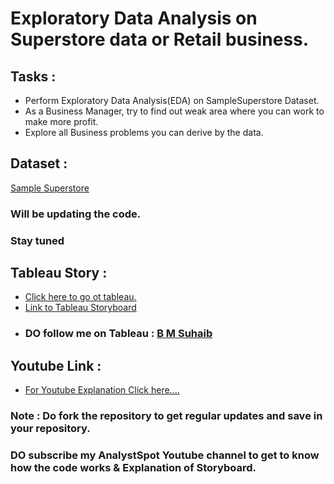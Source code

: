 # Exploratory Data Analysis on Superstore data or Retail business.
## Tasks :
- Perform Exploratory Data Analysis(EDA) on SampleSuperstore Dataset.
- As a Business Manager, try to find out weak area where you can work to make more profit.
- Explore all Business problems you can derive by the data.

## Dataset :
 <a href='SampleSuperstore.csv'>Sample Superstore</a>

### Will be updating the code. 
### Stay tuned

## Tableau Story :
- <a href='https://public.tableau.com/app/profile/analystspot/viz/Book1_16331695199590/Story1'>Click here to go ot tableau.</a><br/>
- <a href='https://public.tableau.com/shared/ZQ5SB7CF9?:display_count=n&:origin=viz_share_link'>Link to Tableau Storyboard</a>
- ### DO follow me on Tableau : <a href='https://public.tableau.com/app/profile/analystspot'>B M Suhaib</a>

## Youtube Link :
- <a href='https://youtu.be/hqJD97Gn91U'>For Youtube Explanation Click here....</a>

### Note : Do fork the repository to get regular updates and save in your repository.
### DO subscribe my AnalystSpot Youtube channel to get to know how the code works & Explanation of Storyboard.
